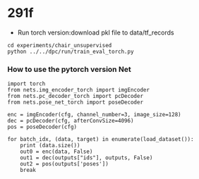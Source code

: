 # 291f
- Run torch version:download pkl file to data/tf_records
```
cd experiments/chair_unsupervised
python ../../dpc/run/train_eval_torch.py
```

### How to use the pytorch version Net
```
import torch
from nets.img_encoder_torch import imgEncoder
from nets.pc_decoder_torch import pcDecoder
from nets.pose_net_torch import poseDecoder

enc = imgEncoder(cfg, channel_number=3, image_size=128)
dec = pcDecoder(cfg, afterConvSize=4096)
pos = poseDecoder(cfg)

for batch_idx, (data, target) in enumerate(load_dataset()):
    print (data.size())
    out0 = enc(data, False)
    out1 = dec(outputs["ids"], outputs, False)
    out2 = pos(outputs['poses'])
    break
```
